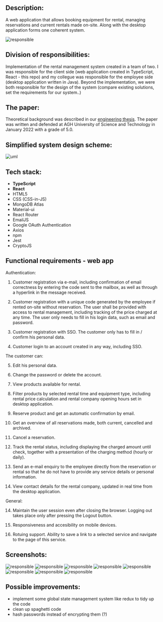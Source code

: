 ## Description:

A web application that allows booking equipment for rental, managing reservations and current rentals made on-site. Along with the desktop application forms one coherent system.

![responsible](/readme_images/responsible.png "Responsible mobile screenshot")

## Division of responsibilities:

Implementation of the rental management system created in a team of two. I was responsible for the client side (web application created in TypeScript, React - this repo) and my collegue was responsible for the employee side (desktop application written in Java). Beyond the implementation, we were both responsible for the design of the system (compare existing solutions, set the requirements for our system..)

## The paper:

Theoretical background was described in our [engineering thesis](/engineering-thesis.pdf). The paper was written and defended at AGH University of Science and Technology in January 2022 with a grade of 5.0.

## Simplified system design scheme:

![uml](/readme_images/uml-diagram.png "UML Diagram")

## Tech stack:

- **TypeScript**
- **React**
- HTML5
- CSS (CSS-in-JS)
- MongoDB Atlas
- Material-ui
- React Router
- EmailJS
- Google OAuth Authentication
- Axios
- npm
- Jest
- CryptoJS

## Functional requirements - web app

Authentication:

1. Customer registration via e-mail, including confirmation of email correctness by
entering the code sent to the mailbox, as well as through a hyperlink in the message received.

2. Customer registration with a unique code generated by the employee if rented on-site without reservation. The user shall be provided with access to rental management, including tracking of the price charged at any time. The user only needs to fill in his login data, such as email and password.

3. Customer registration with SSO. The customer only has to fill in / confirm his personal data.

4. Customer login to an account created in any way, including SSO.

The customer can:

5. Edit his personal data.

6. Change the password or delete the account.

7. View products available for rental.

8. Filter products by selected rental time and equipment type, including rental price calculation and rental company opening hours set in desktop application.

9. Reserve product and get an automatic confirmation by email.

10. Get an overview of all reservations made, both current, cancelled and archived.

11. Cancel a reservation.

12. Track the rental status, including displaying the charged amount until check, together with a presentation of the charging method (hourly or daily).

13. Send an e-mail enquiry to the employee directly from the reservation or rental so that he do not have to provide any service details or personal information.

14. View contact details for the rental company, updated in real time from the desktop application.

General:

14. Maintain the user session even after closing the browser. Logging out takes place only after pressing the Logout button.

16. Responsiveness and accesibility on mobile devices.

17. Rotuing support. Ability to save a link to a selected service and navigate to the page of this service.

## Screenshots:

![responsible](/readme_images/reservations.png "Responsible screenshots")
![responsible](/readme_images/login.png "Responsible screenshots")
![responsible](/readme_images/overview.png "Responsible screenshots")
![responsible](/readme_images/reservation.png "Responsible screenshots")
![responsible](/readme_images/profile.png "Responsible screenshots")
![responsible](/readme_images/google-login.png "Responsible screenshots")
![responsible](/readme_images/email-verification.png "Responsible screenshots")
![responsible](/readme_images/email-requests.png "Responsible screenshots")

## Possible improvements:

- implement some global state management system like redux to tidy up the code
- clean up spaghetti code
- hash passwords instead of encrypting them (?)